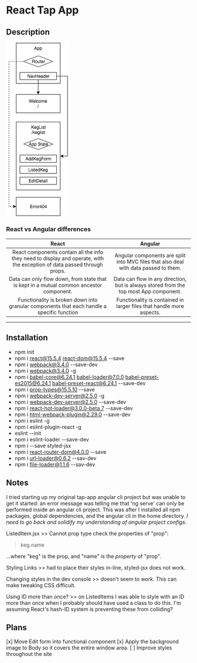 # React Tap App

## Description

![React Component Atomic Design](src/assets/images/react-tap-app-atomic-design3.png)

### React vs Angular differences
| React | Angular |
|:---:|:---:|
| React components contain all the info they need to display and operate, with the exception of data passed through props. | Angular components are split into MVC files that also deal with data passed to them. |
| Data can only flow down, from state that is kept in a mutual common ancestor component. | Data can flow in any direction, but is always stored from the top most App component. |
| Functionality is broken down into granular components that each handle a specific function | Functionality is contained in larger files that handle more aspects. |

---

## Installation

* npm init  
* npm i react@15.5.4 react-dom@15.5.4 --save  
* npm i webpack@3.4.0 --save-dev  
* npm i webpack@3.4.0 -g  
* npm i babel-core@6.24.1 babel-loader@7.0.0 babel-preset-es2015@6.24.1 babel-preset-react@6.24.1 --save-dev
* npm i prop-types@15.5.10 --save
* npm i webpack-dev-server@2.5.0 -g
* npm i webpack-dev-server@2.5.0 --save-dev
* npm i react-hot-loader@3.0.0-beta.7 --save-dev
* npm i html-webpack-plugin@2.29.0 --save-dev
* npm i eslint -g
* npm i eslint-plugin-react -g
* eslint --init
* npm i eslint-loader --save-dev
* npm i --save styled-jsx
* npm i react-router-dom@4.0.0 --save
* npm i url-loader@0.6.2 --sav-dev
* npm i file-loader@1.1.6 --sav-dev

## Notes
I tried starting up my original tap-app angular cli project but was unable to get it started: an error message was telling me that 'ng serve' can only be performed inside an angular cli project. This was after I installed all npm packages, global dependencies, and the angular cli in the home directory. _I need to go back and solidify my understanding of angular project configs._

ListedItem.jsx >> Cannot prop type check the properties of "prop":

> keg.name

...where "keg" is the prop, and "name" is the *property* of "prop".

Styling Links >> had to place their styles in-line, styled-jsx does not work.

Changing styles in the dev console >> doesn't seem to work. This can make tweaking CSS difficult.

Using ID more than once? >> on ListedItems I was able to style with an ID more than once when I probably should have used a class to do this. I'm assuming React's hash-ID system is preventing these from colliding?

## Plans

[x] Move Edit form into functional component
[x] Apply the background image to Body so it covers the entire window area.
[ ] Improve styles throughout the site
